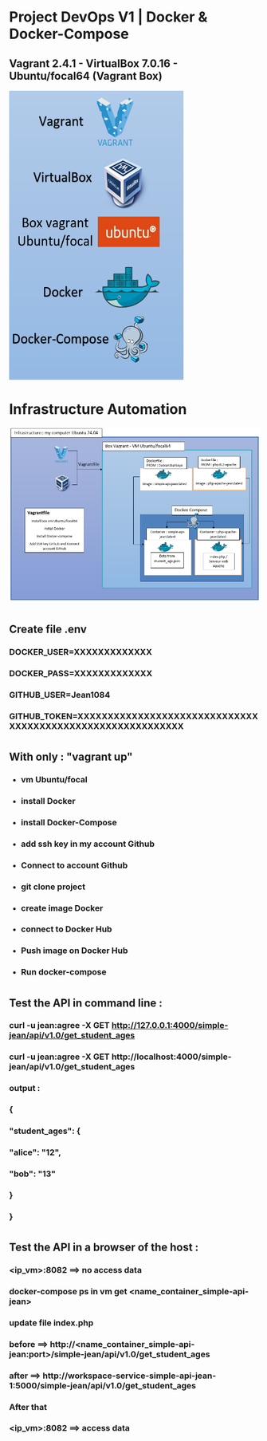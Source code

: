 

# Project DevOps V1 | Docker & Docker-Compose

## Vagrant 2.4.1 - VirtualBox 7.0.16 - Ubuntu/focal64 (Vagrant Box)  

<img src="images/tools-use.PNG" width="350" height="580">

#
# Infrastructure Automation

![Infrastructure of project](images/infrastructure.PNG)

#
## Create file .env
### DOCKER_USER=XXXXXXXXXXXXX
### DOCKER_PASS=XXXXXXXXXXXXX
### GITHUB_USER=Jean1084
### GITHUB_TOKEN=XXXXXXXXXXXXXXXXXXXXXXXXXXXXXXXXXXXXXXXXXXXXXXXXXXXXXXXXXXX

#

## With only : "vagrant up"

* ### vm Ubuntu/focal
* ### install Docker
* ### install Docker-Compose
* ### add ssh key in my account Github
* ### Connect to account Github
* ### git clone project
* ### create image Docker
* ### connect to Docker Hub
* ### Push image on Docker Hub
* ### Run docker-compose
#
## Test the API in command line :
### curl -u jean:agree -X GET http://127.0.0.1:4000/simple-jean/api/v1.0/get_student_ages

### curl -u jean:agree -X GET http://localhost:4000/simple-jean/api/v1.0/get_student_ages

### output :
### {
###  "student_ages": {
###    "alice": "12", 
###    "bob": "13"
###  }
### }
#
## Test the API in a browser of the host :

### <ip_vm>:8082 ==> no access data
### docker-compose ps in vm get <name_container_simple-api-jean>
### update file index.php
### before ==> http://<name_container_simple-api-jean:port>/simple-jean/api/v1.0/get_student_ages
### after ==> http://workspace-service-simple-api-jean-1:5000/simple-jean/api/v1.0/get_student_ages
### After that
### <ip_vm>:8082 ==> access data